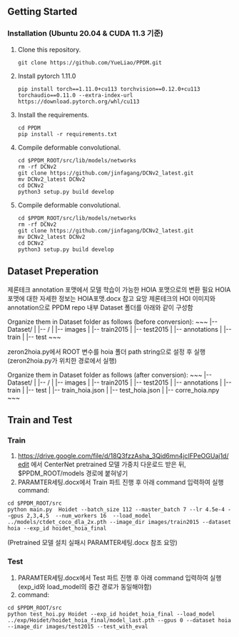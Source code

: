 ## Getting Started
### Installation (Ubuntu 20.04 & CUDA 11.3 기준)

1. Clone this repository.

    ~~~
    git clone https://github.com/YueLiao/PPDM.git
    ~~~
2. Install pytorch 1.11.0

    ~~~
    pip install torch==1.11.0+cu113 torchvision==0.12.0+cu113 torchaudio==0.11.0 --extra-index-url https://download.pytorch.org/whl/cu113
    ~~~
3. Install the requirements.
    
    ~~~
    cd PPDM
    pip install -r requirements.txt
    ~~~
4. Compile deformable convolutional.

    ~~~
    cd $PPDM_ROOT/src/lib/models/networks
    rm -rf DCNv2
    git clone https://github.com/jinfagang/DCNv2_latest.git
    mv DCNv2_latest DCNv2
    cd DCNv2
    python3 setup.py build develop
    ~~~

4. Compile deformable convolutional.

    ~~~
    cd $PPDM_ROOT/src/lib/models/networks
    rm -rf DCNv2
    git clone https://github.com/jinfagang/DCNv2_latest.git
    mv DCNv2_latest DCNv2
    cd DCNv2
    python3 setup.py build develop
    ~~~

## Dataset Preperation

제론테크 annotation 포맷에서 모델 학습이 가능한 HOIA 포맷으로의 변환 필요
HOIA 포맷에 대한 자세한 정보는 HOIA포맷.docx 참고 요망
제론테크의 HOI 이미지와 annotation으로 PPDM repo 내부 Dataset 폴더를 아래와 같이 구성함

Organize them in Dataset folder as follows (before conversion):
    ~~~
    |-- Dataset/
    |   |-- <hoia>/
    |       |-- images
    |           |-- train2015
    |           |-- test2015
    |       |-- annotations
    |           |-- train
    |           |-- test
    ~~~

zeron2hoia.py에서 ROOT 변수를 hoia 폴더 path string으로 설정 후 실행 (zeron2hoia.py가 위치한 경로에서 실행)

Organize them in Dataset folder as follows (after conversion):
    ~~~
    |-- Dataset/
    |   |-- <hoia>/
    |       |-- images
    |           |-- train2015
    |           |-- test2015
    |       |-- annotations
    |           |-- train
    |           |-- test
    |           |-- train_hoia.json
    |           |-- test_hoia.json
    |           |-- corre_hoia.npy
    ~~~

## Train and Test

### Train
1. https://drive.google.com/file/d/18Q3fzzAsha_3Qid6mn4jcIFPeOGUaj1d/edit 에서 CenterNet pretrained 모델 가중치 다운로드 받은 뒤, $PPDM_ROOT/models 경로에 붙혀넣기
2. PARAMTER세팅.docx에서 Train 파트 진행 후 아래 command 입력하여 실행
command:
~~~
cd $PPDM_ROOT/src
python main.py  Hoidet --batch_size 112 --master_batch 7 --lr 4.5e-4 --gpus 2,3,4,5  --num_workers 16  --load_model ../models/ctdet_coco_dla_2x.pth --image_dir images/train2015 --dataset hoia --exp_id hoidet_hoia_final
~~~
(Pretrained 모델 설치 실패시 PARAMTER세팅.docx 참조 요망)

### Test
1. PARAMTER세팅.docx에서 Test 파트 진행 후 아래 command 입력하여 실행 (exp_id와 load_model의 중간 경로가 동일해야함)
2. command:
~~~
cd $PPDM_ROOT/src
python test_hoi.py Hoidet --exp_id hoidet_hoia_final --load_model ../exp/Hoidet/hoidet_hoia_final/model_last.pth --gpus 0 --dataset hoia --image_dir images/test2015 --test_with_eval
~~~